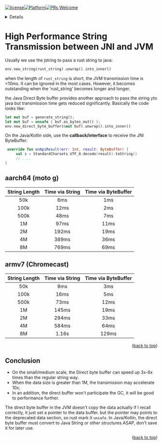 [![license](https://img.shields.io/badge/license-apache-brightgreen.svg?style=flat)](https://www.apache.org/licenses/LICENSE-2.0)[![Platform](https://img.shields.io/badge/Platform-%20Android-brightgreen.svg)](https://github.com/michaelxue19/JniString)[![PRs Welcome](https://img.shields.io/badge/PRs-welcome-brightgreen.svg)](https://github.com/michaelxue19/JniString/pulls)
<a name="readme-top"></a>

<!-- TABLE OF CONTENTS -->
<details>
  <ol>
    <li><a href="#aarch64">aarch64 (moto g)</a></li>
    <li><a href="#armv7">armv7 (Chromecast)</a></li>
    <li><a href="#Conclusion">Conclusion</a></li>
  </ol>
</details>

# High Performance String Transmission between JNI and JVM

Usually we use the jstring to pass a rust string to java:
```rust
env.new_string(rust_string).unwrap().into_inner() 
``` 
when the length of `rust_string` is short, the JVM transmission time is <10ms. It can be ignored in the most cases. However, it becomes outstanding when the 'rust_string' becomes longer and longer.

the Java Direct Byte buffer provides another approach to pass the string yto java but transmission time gets reduced significantly.
Basically the code looks like:

```rust 
let mut buf = generate_string(); 
let mut buf = unsafe { buf.as_bytes_mut() };
env.new_direct_byte_buffer(&mut buf).unwrap().into_inner() 
```   

On the Java/Kotlin side, use the **callback/interface** to receive the JNI ByteBuffer:
```kotlin    
 override fun onApiResult(err: Int, result: ByteBuffer) {   
     val s = StandardCharsets.UTF_8.decode(result).toString()   
     // ....   
} 
```  


## aarch64 (moto g)

| String Length | Time via String | Time via ByteBuffer | 
| :---: | :---: | :---: |  
| 50k | 6ms | 1ms |
| 100k | 12ms | 2ms |
| 500k | 48ms | 7ms |
| 1M | 97ms | 11ms |
| 2M | 192ms | 19ms |  
| 4M | 389ms | 36ms |  
| 8M | 769ms | 69ms |

## armv7 (Chromecast)
| String Length | Time via String | Time via ByteBuffer | 
| :---: | :---: | :---: |  
| 50k | 9ms | 3ms |
| 100k | 16ms | 5ms |
| 500k | 73ms | 12ms |
| 1M | 145ms | 19ms |
| 2M | 294ms | 33ms |  
| 4M | 584ms | 64ms |  
| 8M | 1.16s | 129ms |


<p align="right">(<a href="#readme-top">back to top</a>)</p>


## Conclusion
- On the small/medium scale, the Direct byte buffer can speed up 3x-6x times than the regular string way.
- When the data size is greater than 1M, the transmission may accelerate 10x;
- In an addition, the direct buffer won't participate the GC, it will be good to performance further.

The direct byte buffer in the JVM doesn't copy the data actually if I recall correctly, it just set a pointer to the data buffer. but the pointer may points to the deprecated data section, so rust mark it `unsafe`. In  Java/Kotlin, the direct byte buffer must convert to Java String or other structures ASAP, don't save it for later use.


<p align="right">(<a href="#readme-top">back to top</a>)</p>

